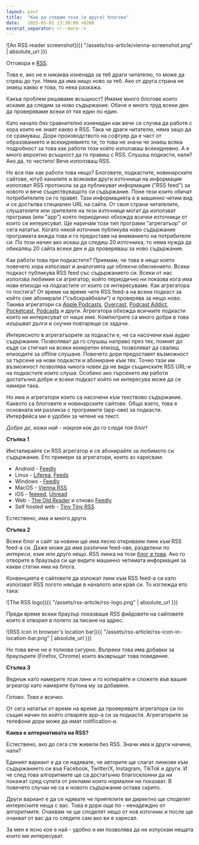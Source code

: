 ```yaml
---
layout: post
title:  "Как да следим този (и други) блогове"
date:   2025-05-01 13:30:00 +0200
excerpt_separator: <!--more-->
---
```


![An RSS reader screenshot]({{ "/assets/rss-article/vienna-screenshot.png" | absolute_url }})

Отговора е [RSS](https://en.wikipedia.org/wiki/RSS).

Това е, ако не е никаква изненада за теб драги читателю, то може да спреш до тук. Няма да има нищо ново за теб. Ако от друга страна не знаеш какво е това, то нека разкажа.

<!--more-->

Какъв проблем решаваме всъщност? Имаме много блогове които искаме да следим за ново съдържание. Обаче е много труд всеки ден да проверяваме всеки от тях един по един.

Като начало бях сравнително изненадан как вече се случва да работя с хора които не знаят какво е RSS. Така че драги читателю, няма защо да се срамуваш. Дори производството на софтуер да е част от образованието и всекидневието ти, то това не значи че знаеш всяка подробност за това как работи този който използваш всекидневно. А е много вероятно всъщност да го правиш с RSS. Слушаш подкасти, нали? Ако да, то честито! Вече използваш RSS.

Но все пак как работи това нещо? Блоговете, подкастите, новинарските сайтове, ютуб каналите и всякакви други източници на информация използват RSS протокола за да публикуват информация ("RSS feed") за новото и вече съществуващото си съдържание. Поне тези които обичат потребителите си го правят. Тази информацията е в машинно четим вид и се достъпва специален URL на сайта. От своя страна читателите, слушателите или зрителите на тези източници могат да използват програма (или "арр") която периодично обхожда всички източници от които се интересуват. Ще наричам този тип програми "агрегатъор" от сега нататък. Когато някой източник публикува ново съдържание програмата вижда това и го предоставя на вниманието на потребителя си. По този начин ако искаш да следиш 20 източника, то няма нужда да обикаляш 20 сайта всеки ден и да проверяваш за ново съдържание.

Как работи това при подкастите? Приемам, че това е нещо което повечето хора използват и аналогията ще облекчи обяснението. Всеки подкаст публикува RSS feed със съдържанието си. Всеки от нас използва любимия си агрегатор, който периодично ни показва кога има нови епизоди на подкастите от които се интересуваме. Как агрегатора го постига? От време на време чете RSS feed-а на всеки подкаст за който сме абонирали ("събскрайбнали") и проверява за нещо ново. Такива агрегатори са [Apple Podcasts](https://en.wikipedia.org/wiki/Apple_Podcasts), [Overcast](https://overcast.fm/), [Podcast Addict](https://podcastaddict.com/), [Pocketcast](https://pocketcasts.com/), [Podcasts](https://apps.gnome.org/Podcasts/) и други. Агрегатора обхожда всичките подкасти които ни интересуват от наше име. Компютрите са много добри в това изършват дълги и скучни повтарящи се задачи.

Интересното в агрегатъорите за подкасти е, че са насочени към аудио съдържание. Позволяват да го слушаш направо през тях, помнят до къде си стигнал на всеки конкретен епизод, позволяват да свалиш епизодите за offline слушане. Повечето дори предоставят възможност за търсене на нови подкасти и абониране към тях. Точно тази им възможност позволява никога човек да не види същинските RSS URL-и на подкастите които слуша. Особено ако търсенето им работи достатъчно добре и всеки подкаст който ни интересува може да се намери така.

Но има и агрегатори които са насочени към текствово съдържание. Каквото са блоговете и новинарските сайтове. Общо взето, това е основната им разликза с програмите (арр-ове) за подкасти. Интерфейса ми е удобен за четене на текст.

_Добре де, кажи най - накрая как да го следя тоя блог!_

**Стъпка 1**

Инсталирайте си RSS агрегатор и се абонирайте за любимото си съдържание. Ето примери за агрегатори, които аз харесвам:

* Android - [Feedly](https://play.google.com/store/apps/details?id=com.devhd.feedly&hl=en-US)
* Linux - [Liferea](https://lzone.de/liferea/), [Feeds](https://gfeeds.gabmus.org/)
* Windows - [Feedly](https://feedly.com/)
* MacOS - [Vienna RSS](https://www.vienna-rss.com/)
* iOS - [feeeed](https://feeeed.nateparrott.com/), [Unread](https://www.goldenhillsoftware.com/unread/)
* Web - [The Old Reader](https://www.theoldreader.com/en/) и отново [Feedly](https://feedly.com/)
* Self hosted web - [Tiny Tiny RSS](https://tt-rss.org/)

Естествено, има и много други.

**Стъпка 2**

Всеки блог и сайт за новини ще има лесно откриваем линк към RSS feed-а си. Даже може да има различни feed-ове, разделени по интереси, език или друго нещо. RSS линка на този [блог е това](/feed.xml). Ако го отворите в браузъра си ще видите машинно четимата информация за какви статии има на блога. 

Конвенцията е сайтовете да изложат линк към RSS feed-a си като използват RSS логото някъде в началото или края си. То изглежда ето така:

![The RSS logo]({{ "/assets/rss-article/rss-logo.png" | absolute_url }})

Преди време всеки браузър показваше RSS фийдовете на сайтовете които е отворил в полето за писане на адрес.

![RSS icon in browser's location bar]({{ "/assets/rss-article/rss-icon-in-location-bar.png" | absolute_url }})

Но това вече не е толкова сигурно. Въпреки това има добавки за браузърите (Firefox, Chrome) които възвръщат това поведение.

**Стъпка 3**

Веднъж като намерите този линк и го копирайте и сложете във вашия агреагор като намерите бутона му за добавяне.

_Готово. Това е всичко._

От сега нататък от време на време да проверявате агрегатора си по същия начин по който отваряте арр-а си за подкасти. Агрегаторите за телефони дори може да имат notification-и.

__Каква е алтернативата на RSS?__

Естествено, ако до сега сте живели без RSS. Значи има и други начини, нали?

Единият вариант е да се надявате, че авторите ще слагат линкове към съдържанието си във Facebook, Twitter/X, Instagram, TikTok и други. И че след това алгоритмите ще са достатъчно благосклонни да ни покажат сред супата от реклами които нормални ни показват. В повечето случаи не са и новото съдържание остава скрито.

Други вариант е да се ндявате че приятелите ви директно ще споделят интересните неща с вас. Това е дори още по - ненадеждно от алгоритмите. Очаквам че ще споделят нещо от нов източник и после ще очакват от вас да го следите сам ако ви е харесал.

За мен е ясно кое е най - удобно и ми позволява да не изпускам нещата които ме интересуват.
